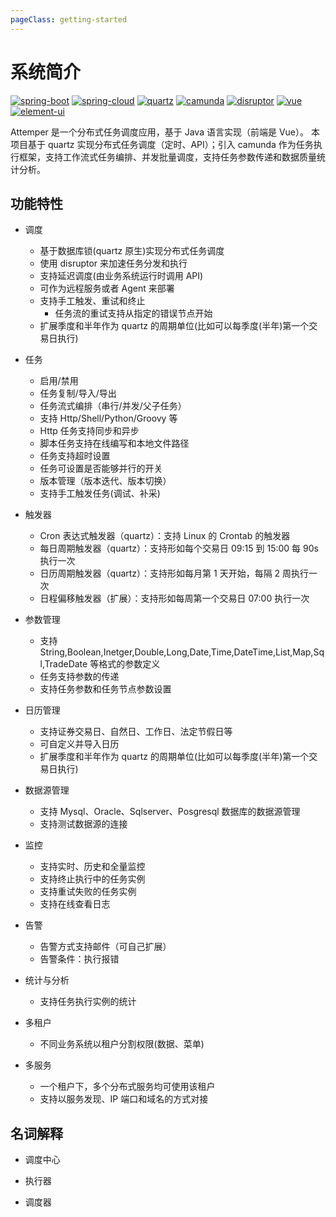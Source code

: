 ```yaml
---
pageClass: getting-started
---
```


# 系统简介

[![spring-boot](https://img.shields.io/badge/spring--boot-2.2.2.RELEASE-brightgreen.svg)](https://github.com/spring-projects/spring-boot/releases/tag/v2.1.5.RELEASE)
[![spring-cloud](https://img.shields.io/badge/spring--cloud-Greenwich.SR4-brightgreen.svg)](https://github.com/spring-projects/spring-cloud/wiki/Spring-Cloud-Greenwich-Release-Notes)
[![quartz](https://img.shields.io/badge/quartz-2.3.2-brightgreen.svg)](https://github.com/quartz-scheduler/quartz/releases/tag/quartz-2.3.1)
[![camunda](https://img.shields.io/badge/camunda-7.12.0-brightgreen.svg)](https://github.com/camunda/camunda-bpm-platform/releases/tag/7.11.0)
[![disruptor](https://img.shields.io/badge/disruptor-3.4.2-brightgreen.svg)](https://github.com/LMAX-Exchange/disruptor/releases/tag/3.4.2)
[![vue](https://img.shields.io/badge/vue-2.6.10-brightgreen.svg)](https://github.com/vuejs/vue)
[![element-ui](https://img.shields.io/badge/element--ui-2.13.0-brightgreen.svg)](https://github.com/ElemeFE/element)

<!--
[![Build Status](https://travis-ci.org/PanJiaChen/vue-element-admin.svg?branch=master)](https://travis-ci.org/PanJiaChen/vue-element-admin)
[![license](https://img.shields.io/github/license/mashape/apistatus.svg)](https://github.com/PanJiaChen/vue-element-admin/blob/master/LICENSE)
[![GitHub release](https://img.shields.io/github/release/PanJiaChen/vue-element-admin.svg)](https://github.com/PanJiaChen/vue-element-admin/releases)
[![donate](https://img.shields.io/badge/%24-donate-ff69b4.svg)](https://panjiachen.gitee.io/vue-element-admin-site/zh/donate)
[![GitHub stars](https://img.shields.io/github/stars/PanJiaChen/vue-element-admin.svg?style=social&label=Stars)](https://github.com/PanJiaChen/vue-element-admin)
-->

Attemper 是一个分布式任务调度应用，基于 Java 语言实现（前端是 Vue）。
本项目基于 quartz 实现分布式任务调度（定时、API）；引入 camunda 作为任务执行框架，支持工作流式任务编排、并发批量调度，支持任务参数传递和数据质量统计分析。

## 功能特性

- 调度

  - 基于数据库锁(quartz 原生)实现分布式任务调度
  - 使用 disruptor 来加速任务分发和执行
  - 支持延迟调度(由业务系统运行时调用 API)
  - 可作为远程服务或者 Agent 来部署
  - 支持手工触发、重试和终止
    - 任务流的重试支持从指定的错误节点开始
  - 扩展季度和半年作为 quartz 的周期单位(比如可以每季度(半年)第一个交易日执行)

- 任务

  - 启用/禁用
  - 任务复制/导入/导出
  - 任务流式编排（串行/并发/父子任务）
  - 支持 Http/Shell/Python/Groovy 等
  - Http 任务支持同步和异步
  - 脚本任务支持在线编写和本地文件路径
  - 任务支持超时设置
  - 任务可设置是否能够并行的开关
  - 版本管理（版本迭代、版本切换）
  - 支持手工触发任务(调试、补采)

- 触发器

  - Cron 表达式触发器（quartz）：支持 Linux 的 Crontab 的触发器
  - 每日周期触发器（quartz）：支持形如每个交易日 09:15 到 15:00 每 90s 执行一次
  - 日历周期触发器（quartz）：支持形如每月第 1 天开始，每隔 2 周执行一次
  - 日程偏移触发器（扩展）：支持形如每周第一个交易日 07:00 执行一次

- 参数管理

  - 支持 String,Boolean,Inetger,Double,Long,Date,Time,DateTime,List,Map,Sql,TradeDate 等格式的参数定义
  - 任务支持参数的传递
  - 支持任务参数和任务节点参数设置

- 日历管理

  - 支持证券交易日、自然日、工作日、法定节假日等
  - 可自定义并导入日历
  - 扩展季度和半年作为 quartz 的周期单位(比如可以每季度(半年)第一个交易日执行)

- 数据源管理

  - 支持 Mysql、Oracle、Sqlserver、Posgresql 数据库的数据源管理
  - 支持测试数据源的连接

- 监控

  - 支持实时、历史和全量监控
  - 支持终止执行中的任务实例
  - 支持重试失败的任务实例
  - 支持在线查看日志

- 告警

  - 告警方式支持邮件（可自己扩展）
  - 告警条件：执行报错

- 统计与分析

  - 支持任务执行实例的统计

- 多租户

  - 不同业务系统以租户分割权限(数据、菜单)

- 多服务
  - 一个租户下，多个分布式服务均可使用该租户
  - 支持以服务发现、IP 端口和域名的方式对接

## 名词解释

- 调度中心

- 执行器

- 调度器
